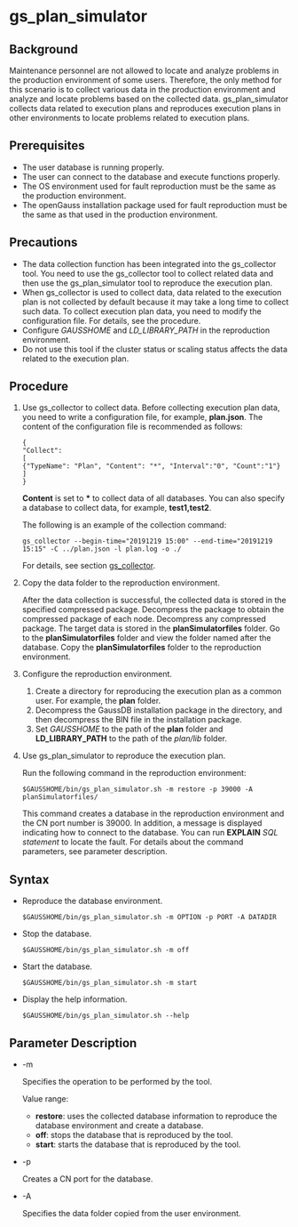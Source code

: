 # gs\_plan\_simulator<a name="EN-US_TOPIC_0000001151403222"></a>

## Background<a name="section7471933144813"></a>

Maintenance personnel are not allowed to locate and analyze problems in the production environment of some users. Therefore, the only method for this scenario is to collect various data in the production environment and analyze and locate problems based on the collected data. gs\_plan\_simulator collects data related to execution plans and reproduces execution plans in other environments to locate problems related to execution plans.

## Prerequisites<a name="section1914195616334"></a>

-   The user database is running properly.
-   The user can connect to the database and execute functions properly.
-   The OS environment used for fault reproduction must be the same as the production environment.
-   The openGauss installation package used for fault reproduction must be the same as that used in the production environment.

## Precautions<a name="section15702145818480"></a>

-   The data collection function has been integrated into the gs\_collector tool. You need to use the gs\_collector tool to collect related data and then use the gs\_plan\_simulator tool to reproduce the execution plan.
-   When gs\_collector is used to collect data, data related to the execution plan is not collected by default because it may take a long time to collect such data. To collect execution plan data, you need to modify the configuration file. For details, see the procedure.
-   Configure  _GAUSSHOME_  and  _LD\_LIBRARY\_PATH_  in the reproduction environment.
-   Do not use this tool if the cluster status or scaling status affects the data related to the execution plan.

## Procedure<a name="section08371725192010"></a>

1.  Use gs\_collector to collect data. Before collecting execution plan data, you need to write a configuration file, for example,  **plan.json**. The content of the configuration file is recommended as follows:

    ```
    {
    "Collect":
    [
    {"TypeName": "Plan", "Content": "*", "Interval":"0", "Count":"1"}
    ]
    }
    ```

    **Content**  is set to  **\***  to collect data of all databases. You can also specify a database to collect data, for example,  **test1,test2**.

    The following is an example of the collection command:

    ```
    gs_collector --begin-time="20191219 15:00" --end-time="20191219 15:15" -C ../plan.json -l plan.log -o ./
    ```

    For details, see section  [gs\_collector](gs_collector.md).

2.  Copy the data folder to the reproduction environment.

    After the data collection is successful, the collected data is stored in the specified compressed package. Decompress the package to obtain the compressed package of each node. Decompress any compressed package. The target data is stored in the  **planSimulatorfiles**  folder. Go to the  **planSimulatorfiles**  folder and view the folder named after the database. Copy the  **planSimulatorfiles**  folder  to the reproduction environment.

3.  Configure the reproduction environment.
    1.  Create a directory for reproducing the execution plan as a common user. For example, the  **plan**  folder.
    2.  Decompress the GaussDB installation package in the directory, and then decompress the BIN file in the installation package.
    3.  Set  _GAUSSHOME_  to the path of the  **plan**  folder and  **LD\_LIBRARY\_PATH**  to the path of the  _plan/lib_  folder.

4.  Use gs\_plan\_simulator to reproduce the execution plan.

    Run the following command in the reproduction environment:

    ```
    $GAUSSHOME/bin/gs_plan_simulator.sh -m restore -p 39000 -A planSimulatorfiles/
    ```

    This command creates a database in the reproduction environment and the CN port number is 39000. In addition, a message is displayed indicating how to connect to the database. You can run  **EXPLAIN** _SQL statement_  to locate the fault. For details about the command parameters, see parameter description.


## Syntax<a name="section1639811541193"></a>

-   Reproduce the database environment.

    ```
    $GAUSSHOME/bin/gs_plan_simulator.sh -m OPTION -p PORT -A DATADIR
    ```


-   Stop the database.

    ```
    $GAUSSHOME/bin/gs_plan_simulator.sh -m off
    ```

-   Start the database.

    ```
    $GAUSSHOME/bin/gs_plan_simulator.sh -m start
    ```


-   Display the help information.

    ```
    $GAUSSHOME/bin/gs_plan_simulator.sh --help
    ```


## Parameter Description<a name="section1990654815184"></a>

-   -m

    Specifies the operation to be performed by the tool.

    Value range:

    -   **restore**: uses the collected database information to reproduce the database environment and create a database.
    -   **off**: stops the database that is reproduced by the tool.
    -   **start**: starts the database that is reproduced by the tool.

-   -p

    Creates a CN port for the database.

-   -A

    Specifies the data folder copied from the user environment.



